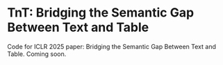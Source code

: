 # TnT: Bridging the Semantic Gap Between Text and Table
Code for ICLR 2025 paper: Bridging the Semantic Gap Between Text and Table.
Coming soon.
